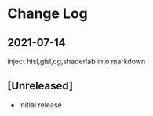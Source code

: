 # Change Log
## 2021-07-14
inject hlsl,glsl,cg,shaderlab into markdown

## [Unreleased]
- Initial release
